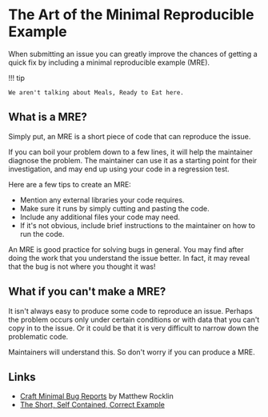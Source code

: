 # The Art of the Minimal Reproducible Example

When submitting an issue you can greatly improve the chances of getting a quick fix by including a minimal reproducible example (MRE).

!!! tip

    We aren't talking about Meals, Ready to Eat here.

## What is a MRE?

Simply put, an MRE is a short piece of code that can reproduce the issue.

If you can boil your problem down to a few lines, it will help the maintainer diagnose the problem. The maintainer can use it as a starting point for their investigation, and may end up using your code in a regression test.

Here are a few tips to create an MRE:

- Mention any external libraries your code requires.
- Make sure it runs by simply cutting and pasting the code.
- Include any additional files your code may need.
- If it's not obvious, include brief instructions to the maintainer on how to run the code.

An MRE is good practice for solving bugs in general.
You may find after doing the work that you understand the issue better.
In fact, it may reveal that the bug is not where you thought it was!

## What if you can't make a MRE?

It isn't always easy to produce some code to reproduce an issue.
Perhaps the problem occurs only under certain conditions or with data that you can't copy in to the issue.
Or it could be that it is very difficult to narrow down the problematic code.

Maintainers will understand this. So don't worry if you can produce a MRE.

## Links

- [Craft Minimal Bug Reports](https://matthewrocklin.com/minimal-bug-reports.html) by Matthew Rocklin
- [The Short, Self Contained, Correct Example](http://www.sscce.org/)
